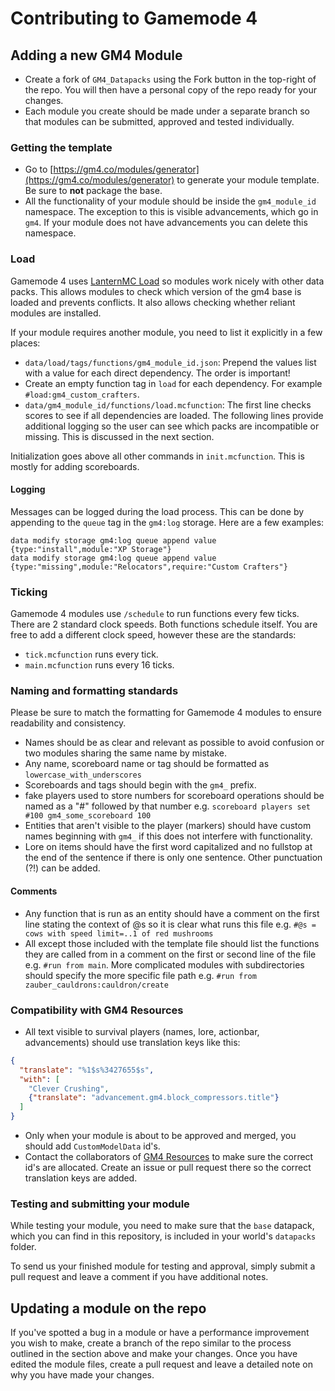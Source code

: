 Contributing to Gamemode 4 
==========================

## Adding a new GM4 Module
- Create a fork of `GM4_Datapacks` using the Fork button in the top-right of the repo. You will then have a personal copy of the repo ready for your changes.
- Each module you create should be made under a separate branch so that modules can be submitted, approved and tested individually.

### Getting the template
- Go to [https://gm4.co/modules/generator](https://gm4.co/modules/generator) to generate your module template. Be sure to **not** package the base.
- All the functionality of your module should be inside the `gm4_module_id` namespace. The exception to this is visible advancements, which go in `gm4`. If your module does not have advancements you can delete this namespace.

### Load
Gamemode 4 uses [LanternMC Load](https://github.com/LanternMC/Load) so modules work nicely with other data packs. This allows modules to check which version of the gm4 base is loaded and prevents conflicts. It also allows checking whether reliant modules are installed.

If your module requires another module, you need to list it explicitly in a few places:
- `data/load/tags/functions/gm4_module_id.json`: Prepend the values list with a value for each direct dependency. The order is important!
- Create an empty function tag in `load` for each dependency. For example `#load:gm4_custom_crafters`.
- `data/gm4_module_id/functions/load.mcfunction`: The first line checks scores to see if all dependencies are loaded. The following lines provide additional logging so the user can see which packs are incompatible or missing. This is discussed in the next section.

Initialization goes above all other commands in `init.mcfunction`. This is mostly for adding scoreboards.

#### Logging
Messages can be logged during the load process. This can be done by appending to the `queue` tag in the `gm4:log` storage. Here are a few examples:
```mcfunction
data modify storage gm4:log queue append value {type:"install",module:"XP Storage"}
data modify storage gm4:log queue append value {type:"missing",module:"Relocators",require:"Custom Crafters"}
```

### Ticking
Gamemode 4 modules use `/schedule` to run functions every few ticks. There are 2 standard clock speeds. Both functions schedule itself. You are free to add a different clock speed, however these are the standards:
- `tick.mcfunction` runs every tick.
- `main.mcfunction` runs every 16 ticks.

### Naming and formatting standards
Please be sure to match the formatting for Gamemode 4 modules to ensure readability and consistency.

- Names should be as clear and relevant as possible to avoid confusion or two modules sharing the same name by mistake.
- Any name, scoreboard name or tag should be formatted as `lowercase_with_underscores`
- Scoreboards and tags should begin with the `gm4_` prefix.
- fake players used to store numbers for scoreboard operations should be named as a "#" followed by that number e.g. `scoreboard players set #100 gm4_some_scoreboard 100`
- Entities that aren't visible to the player (markers) should have custom names beginning with `gm4_` if this does not interfere with functionality.
- Lore on items should have the first word capitalized and no fullstop at the end of the sentence if there is only one sentence. Other punctuation (?!) can be added.

#### Comments
- Any function that is run as an entity should have a comment on the first line stating the context of @s so it is clear what runs this file e.g. `#@s = cows with speed limit=..1 of red mushrooms`
- All except those included with the template file should list the functions they are called from in a comment on the first or second line of the file e.g. `#run from main`. More complicated modules with subdirectories should specify the more specific file path e.g. `#run from zauber_cauldrons:cauldron/create`

### Compatibility with GM4 Resources
- All text visible to survival players (names, lore, actionbar, advancements) should use translation keys like this:
```json
{
  "translate": "%1$s%3427655$s",
  "with": [
    "Clever Crushing",
    {"translate": "advancement.gm4.block_compressors.title"}
  ]
}
```
- Only when your module is about to be approved and merged, you should add `CustomModelData` id's.
- Contact the collaborators of [GM4 Resources](https://github.com/Gamemode4Dev/GM4_Resources) to make sure the correct id's are allocated. Create an issue or pull request there so the correct translation keys are added.

### Testing and submitting your module
While testing your module, you need to make sure that the `base` datapack, which you can find in this repository, is included in your world's `datapacks` folder.

To send us your finished module for testing and approval, simply submit a pull request and leave a comment if you have additional notes.

## Updating a module on the repo
If you've spotted a bug in a module or have a performance improvement you wish to make, create a branch of the repo similar to the process outlined in the section above and make your changes. Once you have edited the module files, create a pull request and leave a detailed note on why you have made your changes.
